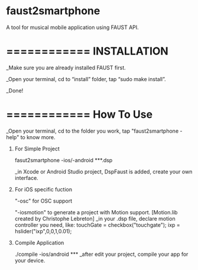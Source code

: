 # faust2smartphone
A tool for musical mobile application using FAUST API.

============
INSTALLATION
============

_Make sure you are already installed FAUST first.
 
_Open your terminal, cd to “install” folder, tap “sudo make install”.

_Done!


============
How To Use
============

_Open your terminal, cd to the folder you work, tap "faust2smartphone -help" to know more.


1) For Simple Project

    fasut2smartphone -ios/-android ***.dsp
   
   _in Xcode or Android Studio project, DspFaust is added, create your own interface. 

2) For iOS specific fuction

    "-osc" for OSC support
    
    "-iosmotion" to generate a project with Motion support. 
    [Motion.lib created by Christophe Lebreton]
    _in your .dsp file, declare motion controller you need, like:
        touchGate = checkbox("touchgate");
        ixp = hslider("ixp",0,0,1,0.01);
    
3) Compile Application
    
    ./compile -ios/android ***
    _after edit your project, compile your app for your device.


